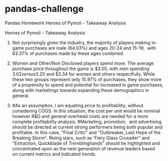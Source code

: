 # pandas-challenge
Pandas Homework
Heroes of Pymoli - Takeaway Analysis

Heroes of Pymoli - Takeaway Analysis

1) Not surprisingly given the industry, the majority of players making in-game purchases are male (84.03%) and ages 20-24 and 15-19,  with  63.37% of purchases made by these ages combined. 

2) Women and Other/Non Disclosed players spend more. The average purchase price throughout the game is $3.05, with men spending $3.02 versus $3.20 and $3.34 for women and others respectfully. While these two groups represent only 15.97% of purchases, they show more of a propensity to spend and potential for increased in game purchases, along with marketings towards expanding these demographics in general.

3) #As an assumption, I am equating price to profitability, without considering COGS. In this situation, the cost per unit would be nominal however R&D and general overhead costs are needed for a more complete profitability analysis, #Marketing, promotion,  and advertising should be directed at current strong performers being both popular and profitable. In this case, "Final Critic" and "Outbreaker, Last Hope of the Breaking Storm". Rising stars, such as 'Fiery Glass Crusader" and "Extraction, Quickblade of Tremblinghands" should be highlighted and concentrated upon as the next generation of revenue leaders based on current metrics and indicated trends. 
